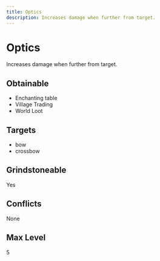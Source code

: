 ```yaml
---
title: Optics
description: Increases damage when further from target.
---
```

# Optics
Increases damage when further from target.
## Obtainable
- Enchanting table
- Village Trading
- World Loot
## Targets
- bow
 - crossbow
## Grindstoneable
Yes
## Conflicts
None
## Max Level
5
